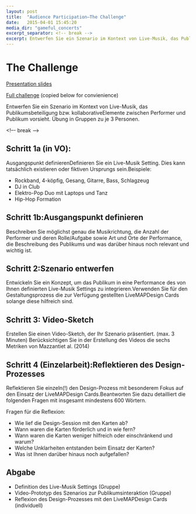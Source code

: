 ```yaml
---
layout: post
title:  "Audience Participation―The Challenge"
date:   2015-04-01 15:45:20
media_dir: "gameful_concerts"
excerpt_separator: <!-- break -->
excerpt: Entwerfen Sie ein Szenario im Kontext von Live-Musik, das Publikumsbeteiligung bzw. kollaborativeElemente zwischen Performer und Publikum vorsieht. Übung in Gruppen zu je 3 Personen.
---
```

 <!-- break -->

# The Challenge

[Presentation slides](https://owncloud.tuwien.ac.at/public.php?service=files&t=5b07f0b690f75bfcfe34b84be1b9cd5c&download)

[Full challenge](https://owncloud.tuwien.ac.at/public.php?service=files&t=9123d3c40e9d88a17fdc3253234d06ce&download)  (copied below for convienience)

Entwerfen Sie ein Szenario im Kontext von Live-Musik, das Publikumsbeteiligung bzw. kollaborativeElemente zwischen Performer und Publikum vorsieht. Übung in Gruppen zu je 3 Personen.

<!–- break –->

## Schritt 1a (in VO):

Ausgangspunkt definierenDefinieren Sie ein Live-Musik Setting. Dies kann tatsächlich existieren oder fiktiven Ursprungs sein.Beispiele:

* Rockband, 4-köpfig, Gesang, Gitarre, Bass, Schlagzeug
* DJ in Club
* Elektro-Pop Duo mit Laptops und Tanz
* Hip-Hop Formation

## Schritt 1b:Ausgangspunkt definieren

Beschreiben Sie möglichst genau die Musikrichtung, die Anzahl der Performer und deren Rolle/Aufgabe sowie Art und Orte der Performance, die Beschreibung des Publikums und was darüber hinaus noch relevant und wichtig ist.

## Schritt 2:Szenario entwerfen

Entwickeln Sie ein Konzept, um das Publikum in eine Performance des von Ihnen definierten Live-Musik Settings zu integrieren.Verwenden Sie für den Gestaltungsprozess die zur Verfügung gestellten LiveMAPDesign Cards solange diese hilfreich sind.

## Schritt 3: Video-Sketch

Erstellen Sie einen Video-Sketch, der Ihr Szenario präsentiert. (max. 3 Minuten) Berücksichtigen Sie in der Erstellung des Videos die sechs Metriken von Mazzantiet al. (2014)

## Schritt 4 (Einzelarbeit):Reflektieren des Design-Prozesses

Reflektieren Sie einzeln(!) den Design-Prozess mit besonderem Fokus auf den Einsatz der LiveMAPDesign Cards.Beantworten Sie dazu detailliert die folgenden Fragen mit insgesamt mindestens 600 Wörtern.

Fragen für die Reflexion:

* Wie lief die Design-Session mit den Karten ab?
* Wann waren die Karten förderlich und in wie fern?
* Wann waren die Karten weniger hilfreich oder einschränkend und warum?
* Welche Unklarheiten entstanden beim Einsatz der Karten?
* Was ist Ihnen darüber hinaus noch aufgefallen?

## Abgabe

* Definition des Live-Musik Settings (Gruppe)
* Video-Prototyp des Szenarios zur Publikumsinteraktion (Gruppe)
* Reflexion des Design-Prozesses mit den LiveMAPDesign Cards (individuell)
